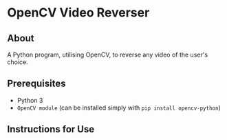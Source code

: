 # OpenCV Video Reverser

## About

A Python program, utilising OpenCV, to reverse any video of the user's choice.

## Prerequisites

- Python 3
- `OpenCV module` (can be installed simply with `pip install opencv-python`)

## Instructions for Use
